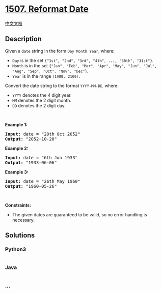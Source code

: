 # [1507. Reformat Date](https://leetcode.com/problems/reformat-date)

[中文文档](/solution/1500-1599/1507.Reformat%20Date/README.md)

## Description

<p>Given a <code>date</code> string in the form&nbsp;<code>Day Month Year</code>, where:</p>

<ul>
	<li><code>Day</code>&nbsp;is in the set <code>{&quot;1st&quot;, &quot;2nd&quot;, &quot;3rd&quot;, &quot;4th&quot;, ..., &quot;30th&quot;, &quot;31st&quot;}</code>.</li>
	<li><code>Month</code>&nbsp;is in the set <code>{&quot;Jan&quot;, &quot;Feb&quot;, &quot;Mar&quot;, &quot;Apr&quot;, &quot;May&quot;, &quot;Jun&quot;, &quot;Jul&quot;, &quot;Aug&quot;, &quot;Sep&quot;, &quot;Oct&quot;, &quot;Nov&quot;, &quot;Dec&quot;}</code>.</li>
	<li><code>Year</code>&nbsp;is in the range <code>[1900, 2100]</code>.</li>
</ul>

<p>Convert the date string to the format <code>YYYY-MM-DD</code>, where:</p>

<ul>
	<li><code>YYYY</code> denotes the 4 digit year.</li>
	<li><code>MM</code> denotes the 2 digit month.</li>
	<li><code>DD</code> denotes the 2 digit day.</li>
</ul>

<p>&nbsp;</p>
<p><strong>Example 1:</strong></p>

<pre>
<strong>Input:</strong> date = &quot;20th Oct 2052&quot;
<strong>Output:</strong> &quot;2052-10-20&quot;
</pre>

<p><strong>Example 2:</strong></p>

<pre>
<strong>Input:</strong> date = &quot;6th Jun 1933&quot;
<strong>Output:</strong> &quot;1933-06-06&quot;
</pre>

<p><strong>Example 3:</strong></p>

<pre>
<strong>Input:</strong> date = &quot;26th May 1960&quot;
<strong>Output:</strong> &quot;1960-05-26&quot;
</pre>

<p>&nbsp;</p>
<p><strong>Constraints:</strong></p>

<ul>
	<li>The given dates are guaranteed to be valid, so no error handling is necessary.</li>
</ul>

## Solutions

<!-- tabs:start -->

### **Python3**

```python

```

### **Java**

```java

```

### **...**

```

```

<!-- tabs:end -->
